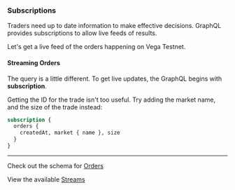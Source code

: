### Subscriptions

Traders need up to date information to make effective decisions. GraphQL provides subscriptions to allow live feeds of results.

Let's get a live feed of the orders happening on Vega Testnet.

#### Streaming Orders

The query is a little different. To get live updates, the GraphQL begins with **subscription**.

Getting the ID for the trade isn't too useful. Try adding the market name, and the size of the trade instead:

```graphql
subscription {
  orders {
    createdAt, market { name }, size
  }
}
```
___
Check out the schema for <a href="https://docs.fairground.vega.xyz/api/graphql/order.doc.html" target="_blank">Orders</a>  

View the available <a href="https://docs.fairground.vega.xyz/docs/api-howtos/event-stream/" target="_blank">Streams</a>